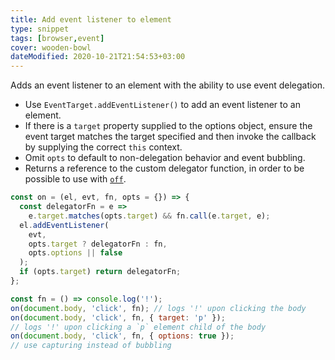 ```yaml
---
title: Add event listener to element
type: snippet
tags: [browser,event]
cover: wooden-bowl
dateModified: 2020-10-21T21:54:53+03:00
---
```


Adds an event listener to an element with the ability to use event delegation.

- Use `EventTarget.addEventListener()` to add an event listener to an element.
- If there is a `target` property supplied to the options object, ensure the event target matches the target specified and then invoke the callback by supplying the correct `this` context.
- Omit `opts` to default to non-delegation behavior and event bubbling.
- Returns a reference to the custom delegator function, in order to be possible to use with [`off`](/js/s/off).

```js
const on = (el, evt, fn, opts = {}) => {
  const delegatorFn = e =>
    e.target.matches(opts.target) && fn.call(e.target, e);
  el.addEventListener(
    evt,
    opts.target ? delegatorFn : fn,
    opts.options || false
  );
  if (opts.target) return delegatorFn;
};
```

```js
const fn = () => console.log('!');
on(document.body, 'click', fn); // logs '!' upon clicking the body
on(document.body, 'click', fn, { target: 'p' });
// logs '!' upon clicking a `p` element child of the body
on(document.body, 'click', fn, { options: true });
// use capturing instead of bubbling
```

